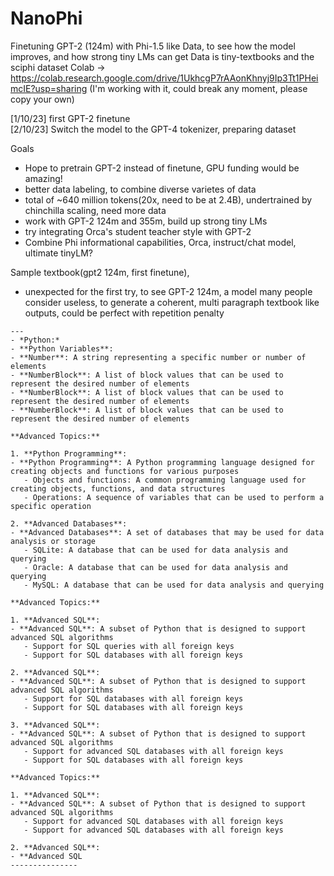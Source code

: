 # NanoPhi

Finetuning GPT-2 (124m) with Phi-1.5 like Data, to see how the model improves, and how strong tiny LMs can get
Data is tiny-textbooks and the sciphi dataset
Colab -> https://colab.research.google.com/drive/1UkhcgP7rAAonKhnyj9Ip3Tt1PHeimcIE?usp=sharing (I'm working with it, could break any moment, please copy your own)

[1/10/23] first GPT-2 finetune      
[2/10/23] Switch the model to the GPT-4 tokenizer, preparing dataset

Goals
 - Hope to pretrain GPT-2 instead of finetune, GPU funding would be amazing!
 - better data labeling, to combine diverse varietes of data
 - total of ~640 million tokens(20x, need to be at 2.4B), undertrained by chinchilla scaling, need more data
 - work with GPT-2 124m and 355m, build up strong tiny LMs
 - try integrating Orca's student teacher style with GPT-2
 - Combine Phi informational capabilities, Orca, instruct/chat model, ultimate tinyLM?

Sample textbook(gpt2 124m, first finetune), 
 - unexpected for the first try, to see GPT-2 124m, a model many people consider useless, to generate a coherent, multi paragraph textbook like outputs, could be perfect with repetition penalty
```
---
- *Python:*
- **Python Variables**:
- **Number**: A string representing a specific number or number of elements
- **NumberBlock**: A list of block values that can be used to represent the desired number of elements
- **NumberBlock**: A list of block values that can be used to represent the desired number of elements
- **NumberBlock**: A list of block values that can be used to represent the desired number of elements

**Advanced Topics:**

1. **Python Programming**:
- **Python Programming**: A Python programming language designed for creating objects and functions for various purposes
   - Objects and functions: A common programming language used for creating objects, functions, and data structures
   - Operations: A sequence of variables that can be used to perform a specific operation

2. **Advanced Databases**:
- **Advanced Databases**: A set of databases that may be used for data analysis or storage
   - SQLite: A database that can be used for data analysis and querying
   - Oracle: A database that can be used for data analysis and querying
   - MySQL: A database that can be used for data analysis and querying

**Advanced Topics:**

1. **Advanced SQL**:
- **Advanced SQL**: A subset of Python that is designed to support advanced SQL algorithms
   - Support for SQL queries with all foreign keys
   - Support for SQL databases with all foreign keys

2. **Advanced SQL**:
- **Advanced SQL**: A subset of Python that is designed to support advanced SQL algorithms
   - Support for SQL databases with all foreign keys
   - Support for SQL databases with all foreign keys

3. **Advanced SQL**:
- **Advanced SQL**: A subset of Python that is designed to support advanced SQL algorithms
   - Support for advanced SQL databases with all foreign keys
   - Support for SQL databases with all foreign keys

**Advanced Topics:**

1. **Advanced SQL**:
- **Advanced SQL**: A subset of Python that is designed to support advanced SQL algorithms
   - Support for advanced SQL databases with all foreign keys
   - Support for advanced SQL databases with all foreign keys

2. **Advanced SQL**:
- **Advanced SQL
---------------
```


